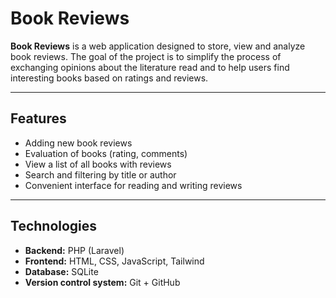# Book Reviews

**Book Reviews** is a web application designed to store, view and analyze book reviews.
The goal of the project is to simplify the process of exchanging opinions about the literature read and to help users find interesting books based on ratings and reviews.

---

## Features
- Adding new book reviews
- Evaluation of books (rating, comments)
- View a list of all books with reviews
- Search and filtering by title or author
- Convenient interface for reading and writing reviews

---

## Technologies
- **Backend:** PHP (Laravel)
- **Frontend:** HTML, CSS, JavaScript, Tailwind
- **Database:** SQLite
- **Version control system:** Git + GitHub

